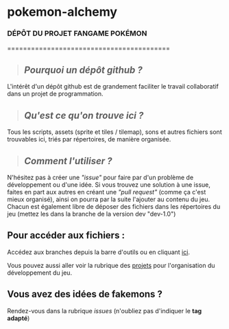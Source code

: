 # pokemon-alchemy
### **DÉPÔT DU PROJET FANGAME POKÉMON**
=========================================

>## *Pourquoi un dépôt github ?*
L'intérêt d'un dépôt github est de grandement faciliter le travail collaboratif dans un projet de programmation.


>## *Qu'est ce qu'on trouve ici ?*
Tous les scripts, assets (sprite et tiles / tilemap), sons et autres fichiers sont trouvables ici, triés par répertoires, de manière organisée.

>## *Comment l'utiliser ?*
N'hésitez pas à créer une *"issue"* pour faire par d'un problème de développement ou d'une idée. Si vous trouvez une solution à une issue, faites en part aux autres en créant une *"pull request"* (comme ça c'est mieux organisé), ainsi on pourra par la suite l'ajouter au contenu du jeu.
Chacun est également libre de déposer des fichiers dans les répertoires du jeu (mettez les dans la branche de la version dev "dev-1.0")

## Pour accéder aux fichiers :
Accédez aux branches depuis la barre d'outils ou en cliquant [ici](https://github.com/Eeleemos/pokemon-alchemy/branches).

Vous pouvez aussi aller voir la rubrique des  [projets](https://github.com/Eeleemos/pokemon-alchemy/projects?query=is%3Aopen) pour l'organisation du développement du jeu.

## Vous avez des idées de fakemons ?
Rendez-vous dans la rubrique *issues* (n'oubliez pas d'indiquer le **tag adapté**)
